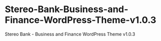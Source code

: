 # Stereo-Bank-Business-and-Finance-WordPress-Theme-v1.0.3
Stereo Bank - Business and Finance WordPress Theme v1.0.3
